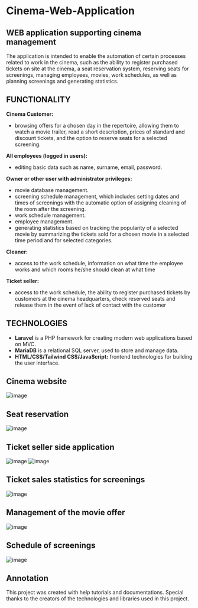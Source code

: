 # Cinema-Web-Application
## WEB application supporting cinema management
The application is intended to enable the automation of certain processes related to work in the cinema, such as the ability to register purchased tickets on site at the cinema, a seat reservation system, reserving seats for screenings, managing employees, movies, work schedules, as well as planning screenings and generating statistics.

## FUNCTIONALITY
**Cinema Customer:**
- browsing offers for a chosen day in the repertoire, allowing them to watch a movie trailer, read a short description, prices of standard and discount tickets, and the option to reserve seats for a selected screening.

**All employees (logged in users):**
- editing basic data such as name, surname, email, password.

**Owner or other user with administrator privileges:**
- movie database management.
- screening schedule management, which includes setting dates and times of screenings with the automatic option of assigning cleaning of the room after the screening.
- work schedule management.
- employee management.
- generating statistics based on tracking the popularity of a selected movie by summarizing the tickets sold for a chosen movie in a selected time period and for selected categories.

**Cleaner:**
- access to the work schedule, information on what time the employee works and which rooms he/she should clean at what time

**Ticket seller:**
- access to the work schedule, the ability to register purchased tickets by customers at the cinema headquarters, check reserved seats and release them in the event of lack of contact with the customer

## TECHNOLOGIES
- **Laravel** is a PHP framework for creating modern web applications based on MVC.
- **MariaDB** is a relational SQL server, used to store and manage data.
- **HTML/CSS/Tailwind CSS/JavaScript:** frontend technologies for building the user interface.
## Cinema website
![image](https://github.com/user-attachments/assets/9457123e-b90a-42ac-b106-b01e5bba814f)
## Seat reservation
![image](https://github.com/user-attachments/assets/080277b3-2924-4de3-8943-1293b12de221)
## Ticket seller side application
![image](https://github.com/user-attachments/assets/c88fb990-92be-4c44-9362-0a87c7ece571)
![image](https://github.com/user-attachments/assets/21b015e1-1e80-490d-99b1-020f1d79678c)
## Ticket sales statistics for screenings
![image](https://github.com/user-attachments/assets/2ae773ec-4046-490e-8a01-a1979392c54c)
## Management of the movie offer
![image](https://github.com/user-attachments/assets/d9ae6745-b72c-489b-9a23-bb117cdc9fa1)
## Schedule of screenings
![image](https://github.com/user-attachments/assets/ccab167a-c3f2-47ad-84d5-4dacfd86bfe4)

## Annotation
This project was created with help tutorials and documentations. Special thanks to the creators of the technologies and libraries used in this project.
